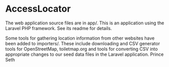 # AccessLocator

The web application source files are in app/.  This is an application using the Laravel PHP framework.  See its readme for details.

Some tools for gathering location information from other websites have been added to importers/.  These include downloading and CSV generator tools for OpenStreetMap, toiletmap.org and tools for converting CSV into appropriate changes to our seed data files in the Laravel application.
Prince Seth
